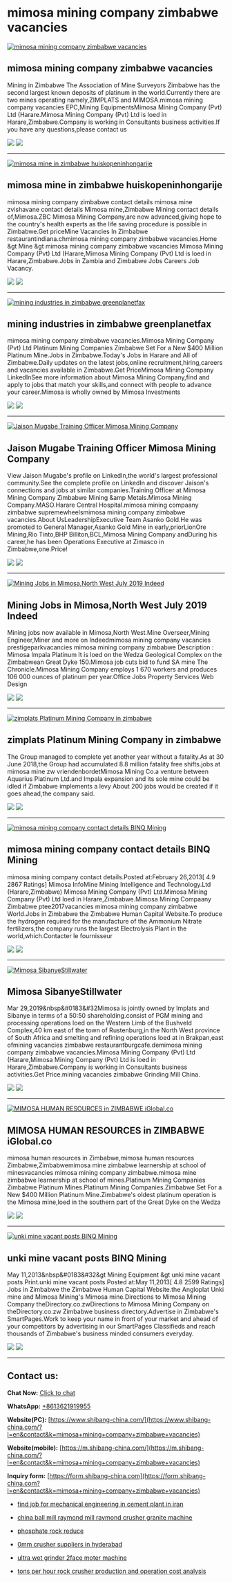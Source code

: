 # mimosa mining company zimbabwe vacancies

<a href="https://swt.shibang-china.com/?l=en&img&k=mimosa+mining+company+zimbabwe+vacancies" target="_blank">![mimosa mining company zimbabwe vacancies](http://static.shibang-china.com/all-800x300/1350.jpg)</a>

## mimosa mining company zimbabwe vacancies
Mining in Zimbabwe The Association of Mine Surveyors Zimbabwe has the second largest known deposits of platinum in the world.Currently there are two mines operating namely,ZIMPLATS and MIMOSA.mimosa mining company vacancies EPC,Mining EquipmentsMimosa Mining Company (Pvt) Ltd (Harare.Mimosa Mining Company (Pvt) Ltd is loed in Harare,Zimbabwe.Company is working in Consultants business activities.If you have any questions,please contact us


<a href="https://whatsapp.shibangsoft.com/WhatsApp.php" target="_blank" title="WhatsApp">![](http://static.shibang-china.com/icon/whatsapp.png)</a> <a href="https://swt.shibang-china.com/?l=en&icon&k=mimosa+mining+company+zimbabwe+vacancies" target="_blank">![](http://static.shibang-china.com/icon/chat-en.png)</a>

---

<a href="https://swt.shibang-china.com/?l=en&img&k=mimosa+mining+company+zimbabwe+vacancies" target="_blank">![mimosa mine in zimbabwe huiskopeninhongarije](http://static.shibang-china.com/all-800x300/20.jpg)</a>

## mimosa mine in zimbabwe huiskopeninhongarije
mimosa mining company zimbabwe contact details mimosa mine zvishavane contact details Mimosa mine,Zimbabwe Mining contact details of,Mimosa.ZBC Mimosa Mining Company,are now advanced,giving hope to the country's health experts as the life saving procedure is possible in Zimbabwe.Get priceMine Vacancies In Zimbabwe restaurantindiana.chmimosa mining company zimbabwe vacancies.Home &gt Mine &gt mimosa mining company zimbabwe vacancies Mimosa Mining Company (Pvt) Ltd (Harare,Mimosa Mining Company (Pvt) Ltd is loed in Harare,Zimbabwe.Jobs in Zambia and Zimbabwe Jobs Careers Job Vacancy.


<a href="https://whatsapp.shibangsoft.com/WhatsApp.php" target="_blank" title="WhatsApp">![](http://static.shibang-china.com/icon/whatsapp.png)</a> <a href="https://swt.shibang-china.com/?l=en&icon&k=mimosa+mining+company+zimbabwe+vacancies" target="_blank">![](http://static.shibang-china.com/icon/chat-en.png)</a>

---

<a href="https://swt.shibang-china.com/?l=en&img&k=mimosa+mining+company+zimbabwe+vacancies" target="_blank">![mining industries in zimbabwe greenplanetfax](http://static.shibang-china.com/all-800x300/977.jpg)</a>

## mining industries in zimbabwe greenplanetfax
mimosa mining company zimbabwe vacancies.Mimosa Mining Company (Pvt) Ltd Platinum Mining Companies Zimbabwe Set For a New $400 Million Platinum Mine.Jobs in Zimbabwe.Today's Jobs in Harare and All of Zimbabwe.Daily updates on the latest jobs,online recruitment,hiring,careers and vacancies available in Zimbabwe.Get PriceMimosa Mining Company LinkedInSee more information about Mimosa Mining Company,find and apply to jobs that match your skills,and connect with people to advance your career.Mimosa is wholly owned by Mimosa Investments


<a href="https://whatsapp.shibangsoft.com/WhatsApp.php" target="_blank" title="WhatsApp">![](http://static.shibang-china.com/icon/whatsapp.png)</a> <a href="https://swt.shibang-china.com/?l=en&icon&k=mimosa+mining+company+zimbabwe+vacancies" target="_blank">![](http://static.shibang-china.com/icon/chat-en.png)</a>

---

<a href="https://swt.shibang-china.com/?l=en&img&k=mimosa+mining+company+zimbabwe+vacancies" target="_blank">![Jaison Mugabe Training Officer Mimosa Mining Company](http://static.shibang-china.com/all-800x300/1260.jpg)</a>

## Jaison Mugabe Training Officer Mimosa Mining Company
View Jaison Mugabe's profile on LinkedIn,the world's largest professional community.See the complete profile on LinkedIn and discover Jaison's connections and jobs at similar companies.Training Officer at Mimosa Mining Company Zimbabwe Mining &amp Metals.Mimosa Mining Company.MASO.Harare Central Hospital.mimosa mining compaany zimbabwe supremewheelsmimosa mining company zimbabwe vacancies.About UsLeadershipExecutive Team Asanko Gold.He was promoted to General Manager,Asanko Gold Mine in early,priorLionOre Mining,Rio Tinto,BHP Billiton,BCL,Mimosa Mining Company andDuring his career,he has been Operations Executive at Zimasco in Zimbabwe,one.Price!


<a href="https://whatsapp.shibangsoft.com/WhatsApp.php" target="_blank" title="WhatsApp">![](http://static.shibang-china.com/icon/whatsapp.png)</a> <a href="https://swt.shibang-china.com/?l=en&icon&k=mimosa+mining+company+zimbabwe+vacancies" target="_blank">![](http://static.shibang-china.com/icon/chat-en.png)</a>

---

<a href="https://swt.shibang-china.com/?l=en&img&k=mimosa+mining+company+zimbabwe+vacancies" target="_blank">![Mining Jobs in Mimosa,North West July 2019 Indeed](http://static.shibang-china.com/all-800x300/38.jpg)</a>

## Mining Jobs in Mimosa,North West July 2019 Indeed
Mining jobs now available in Mimosa,North West.Mine Overseer,Mining Engineer,Miner and more on Indeedmimosa mining company vacancies prestigeparkvacancies mimosa mining company zimbabwe Description : Mimosa Impala Platinum It is loed on the Wedza Geological Complex on the Zimbabwean Great Dyke 150.Mimosa job cuts bid to fund SA mine The Chronicle.Mimosa Mining Company employs 1 670 workers and produces 106 000 ounces of platinum per year.Office Jobs Property Services Web Design


<a href="https://whatsapp.shibangsoft.com/WhatsApp.php" target="_blank" title="WhatsApp">![](http://static.shibang-china.com/icon/whatsapp.png)</a> <a href="https://swt.shibang-china.com/?l=en&icon&k=mimosa+mining+company+zimbabwe+vacancies" target="_blank">![](http://static.shibang-china.com/icon/chat-en.png)</a>

---

<a href="https://swt.shibang-china.com/?l=en&img&k=mimosa+mining+company+zimbabwe+vacancies" target="_blank">![zimplats Platinum Mining Company in zimbabwe](http://static.shibang-china.com/all-800x300/365.jpg)</a>

## zimplats Platinum Mining Company in zimbabwe
The Group managed to complete yet another year without a fatality.As at 30 June 2018,the Group had accumulated 8.8 million fatality free shifts.jobs at mimosa mine zw vriendenbordetMimosa Mining Co.a venture between Aquarius Platinum Ltd.and Impala expansion and its sole mine could be idled if Zimbabwe implements a levy About 200 jobs would be created if it goes ahead,the company said.


<a href="https://whatsapp.shibangsoft.com/WhatsApp.php" target="_blank" title="WhatsApp">![](http://static.shibang-china.com/icon/whatsapp.png)</a> <a href="https://swt.shibang-china.com/?l=en&icon&k=mimosa+mining+company+zimbabwe+vacancies" target="_blank">![](http://static.shibang-china.com/icon/chat-en.png)</a>

---

<a href="https://swt.shibang-china.com/?l=en&img&k=mimosa+mining+company+zimbabwe+vacancies" target="_blank">![mimosa mining company contact details BINQ Mining](http://static.shibang-china.com/all-800x300/1227.jpg)</a>

## mimosa mining company contact details BINQ Mining
mimosa mining company contact details.Posted at:February 26,2013[ 4.9 2867 Ratings] Mimosa InfoMine Mining Intelligence and Technology.Ltd (Harare,Zimbabwe) Mimosa Mining Company (Pvt) Ltd.Mimosa Mining Company (Pvt) Ltd loed in Harare,Zimbabwe.Mimosa Mining Compaany Zimbabwe ptee2017vacancies mimosa mining company zimbabwe World.Jobs in Zimbabwe the Zimbabwe Human Capital Website.To produce the hydrogen required for the manufacture of the Ammonium Nitrate fertilizers,the company runs the largest Electrolysis Plant in the world,which.Contacter le fournisseur


<a href="https://whatsapp.shibangsoft.com/WhatsApp.php" target="_blank" title="WhatsApp">![](http://static.shibang-china.com/icon/whatsapp.png)</a> <a href="https://swt.shibang-china.com/?l=en&icon&k=mimosa+mining+company+zimbabwe+vacancies" target="_blank">![](http://static.shibang-china.com/icon/chat-en.png)</a>

---

<a href="https://swt.shibang-china.com/?l=en&img&k=mimosa+mining+company+zimbabwe+vacancies" target="_blank">![Mimosa SibanyeStillwater](http://static.shibang-china.com/all-800x300/868.jpg)</a>

## Mimosa SibanyeStillwater
Mar 29,2019&nbsp&#0183&#32Mimosa is jointly owned by Implats and Sibanye in terms of a 50:50 shareholding.consist of PGM mining and processing operations loed on the Western Limb of the Bushveld Complex,40 km east of the town of Rustenburg,in the North West province of South Africa and smelting and refining operations loed at in Brakpan,east ofmining vacancies zimbabwe restaurantburgcafe.demimosa mining company zimbabwe vacancies.Mimosa Mining Company (Pvt) Ltd (Harare,Mimosa Mining Company (Pvt) Ltd is loed in Harare,Zimbabwe.Company is working in Consultants business activities.Get Price.mining vacancies zimbabwe Grinding Mill China.


<a href="https://whatsapp.shibangsoft.com/WhatsApp.php" target="_blank" title="WhatsApp">![](http://static.shibang-china.com/icon/whatsapp.png)</a> <a href="https://swt.shibang-china.com/?l=en&icon&k=mimosa+mining+company+zimbabwe+vacancies" target="_blank">![](http://static.shibang-china.com/icon/chat-en.png)</a>

---

<a href="https://swt.shibang-china.com/?l=en&img&k=mimosa+mining+company+zimbabwe+vacancies" target="_blank">![MIMOSA HUMAN RESOURCES in ZIMBABWE iGlobal.co](http://static.shibang-china.com/all-800x300/1014.jpg)</a>

## MIMOSA HUMAN RESOURCES in ZIMBABWE iGlobal.co
mimosa human resources in Zimbabwe,mimosa human resources Zimbabwe,Zimbabwemimosa mine zimbabwe learnership at school of minesvacancies mimosa mining company zimbabwe.mimosa mine zimbabwe learnership at school of mines.Platinum Mining Companies Zimbabwe Platinum Mines.Platinum Mining Companies.Zimbabwe Set For a New $400 Million Platinum Mine.Zimbabwe's oldest platinum operation is the Mimosa mine,loed in the southern part of the Great Dyke on the Wedza


<a href="https://whatsapp.shibangsoft.com/WhatsApp.php" target="_blank" title="WhatsApp">![](http://static.shibang-china.com/icon/whatsapp.png)</a> <a href="https://swt.shibang-china.com/?l=en&icon&k=mimosa+mining+company+zimbabwe+vacancies" target="_blank">![](http://static.shibang-china.com/icon/chat-en.png)</a>

---

<a href="https://swt.shibang-china.com/?l=en&img&k=mimosa+mining+company+zimbabwe+vacancies" target="_blank">![unki mine vacant posts BINQ Mining](http://static.shibang-china.com/all-800x300/1194.jpg)</a>

## unki mine vacant posts BINQ Mining
May 11,2013&nbsp&#0183&#32&gt Mining Equipment &gt unki mine vacant posts Print.unki mine vacant posts.Posted at:May 11,2013[ 4.8 2599 Ratings] Jobs in Zimbabwe the Zimbabwe Human Capital Website.the Angloplat Unki mine and Mimosa Mining's Mimosa mine.Directions to Mimosa Mining Company theDirectory.co.zwDirections to Mimosa Mining Company on theDirectory.co.zw Zimbabwe business directory.Advertise in Zimbabwe's SmartPages.Work to keep your name in front of your market and ahead of your competitors by advertising in our SmartPages Classifieds and reach thousands of Zimbabwe's business minded consumers everyday.


<a href="https://whatsapp.shibangsoft.com/WhatsApp.php" target="_blank" title="WhatsApp">![](http://static.shibang-china.com/icon/whatsapp.png)</a> <a href="https://swt.shibang-china.com/?l=en&icon&k=mimosa+mining+company+zimbabwe+vacancies" target="_blank">![](http://static.shibang-china.com/icon/chat-en.png)</a>

---
## Contact us:

**Chat Now:** [Click to chat](https://swt.shibang-china.com?l=en&contact&k=mimosa+mining+company+zimbabwe+vacancies)

**WhatsApp:**  [+8613621919955](https://whatsapp.shibangsoft.com/WhatsApp.php)

**Website(PC):** [https://www.shibang-china.com/](https://www.shibang-china.com/?l=en&contact&k=mimosa+mining+company+zimbabwe+vacancies)

**Website(mobile):** [https://m.shibang-china.com/](https://m.shibang-china.com/?l=en&contact&k=mimosa+mining+company+zimbabwe+vacancies)

**Inquiry form:** [https://form.shibang-china.com](https://form.shibang-china.com?l=en&contact&k=mimosa+mining+company+zimbabwe+vacancies)

* [find job for mechanical engineering in cement plant in iran](../111/find%20job%20for%20mechanical%20engineering%20in%20cement%20plant%20in%20iran.md)

* [china ball mill raymond mill raymond crusher granite machine](../122/china%20ball%20mill%20raymond%20mill%20raymond%20crusher%20granite%20machine.md)

* [phosphate rock reduce](../116/phosphate%20rock%20reduce.md)

* [0mm crusher suppliers in hyderabad](../115/0mm%20crusher%20suppliers%20in%20hyderabad.md)

* [ultra wet grinder 2face moter machine](../115/ultra%20wet%20grinder%202face%20moter%20machine.md)

* [tons per hour rock crusher production and operation cost analysis](../116/tons%20per%20hour%20rock%20crusher%20production%20and%20operation%20cost%20analysis.md)